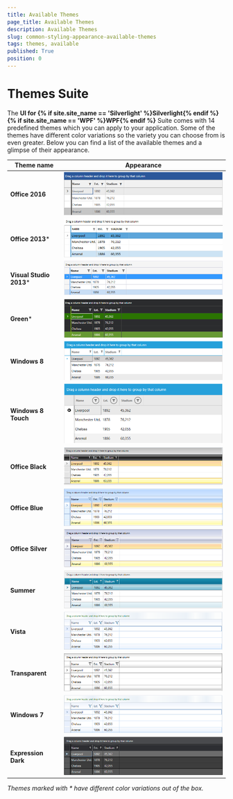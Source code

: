 ```yaml
---
title: Available Themes
page_title: Available Themes
description: Available Themes
slug: common-styling-appearance-available-themes
tags: themes, available
published: True
position: 0
---
```

# Themes Suite

The __UI for {% if site.site_name == 'Silverlight' %}Silverlight{% endif %}{% if site.site_name == 'WPF' %}WPF{% endif %}__ Suite comes with 14 predefined themes which you can apply to your application. Some of the themes have different color variations so the variety you can choose from is even greater. Below you can find a list of the available themes and a glimpse of their appearance. 

Theme name | Appearance
---|---
**Office 2016** | ![some image](images/Office2016Theme.png)
**Office 2013*** | ![some image](images/Office2013Theme.png)
**Visual Studio 2013*** | ![some image](images/VisualStudio2013Theme.png)
**Green*** | ![some image](images/GreenTheme.png)
**Windows 8** | ![some image](images/Windows8Theme.png)
**Windows 8 Touch** | ![some image](images/Windows8TouchTheme.png)
**Office Black** | ![some image](images/OfficeBlack.png)
**Office Blue** | ![some image](images/OfficeBlue.png)
**Office Silver** | ![some image](images/OfficeSilver.png)
**Summer** | ![some image](images/SummerTheme.png)
**Vista** | ![some image](images/VistaTheme.png)
**Transparent** | ![some image](images/TransparentTheme.png)
**Windows 7** | ![some image](images/Windows7Theme.png)
**Expression Dark** | ![some image](images/ExpressionDarkTheme.png)

*Themes marked with * have different color variations out of the box.*


     
